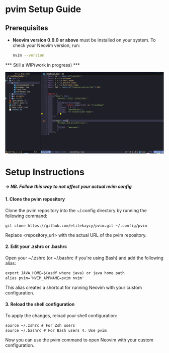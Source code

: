 # pvim Setup Guide

## Prerequisites

- **Neovim version 0.9.0 or above** must be installed on your system. To check your Neovim version, run:

  ```bash
  nvim --version
  ```

*** Still a WIP(work in progress) ***

![sample img png](./docs/ss.png)

# Setup Instructions

##### -> NB. Follow this way to not affect your actual nvim config

#### 1. Clone the pvim repository

Clone the pvim repository into the ~/.config directory by running the following command:

```
git clone https://github.com/elitekaycy/pvim.git ~/.config/pvim
```

Replace <repository_url> with the actual URL of the pvim repository.

#### 2. Edit your .zshrc or .bashrc

Open your ~/.zshrc (or ~/.bashrc if you're using Bash) and add the following alias:

```
export JAVA_HOME=$(asdf where java) or java home path
alias pvim='NVIM_APPNAME=pvim nvim'
```

This alias creates a shortcut for running Neovim with your custom configuration.

#### 3. Reload the shell configuration

To apply the changes, reload your shell configuration:

```
source ~/.zshrc # For Zsh users
source ~/.bashrc # For Bash users 4. Use pvim

```

Now you can use the pvim command to open Neovim with your custom configuration.
